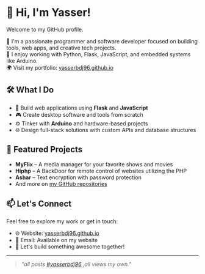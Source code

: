 # 👋 Hi, I'm Yasser! 

Welcome to my GitHub profile.

🚀 I'm a passionate programmer and software developer focused on building tools, web apps, and creative tech projects.  
🔧 I enjoy working with Python, Flask, JavaScript, and embedded systems like Arduino.  
🌍 Visit my portfolio: [yasserbdj96.github.io](https://yasserbdj96.github.io/)

## 🛠️ What I Do
- 🔨 Build web applications using **Flask** and **JavaScript**
- 🎮 Create desktop software and tools from scratch
- ⚙️ Tinker with **Arduino** and hardware-based projects
- 🌐 Design full-stack solutions with custom APIs and database structures

## 📌 Featured Projects
- **MyFlix** – A media manager for your favorite shows and movies  
- **Hiphp** – A BackDoor for remote control of websites utilizing the PHP
- **Ashar** – Text encryption with password protection  
- And more on [my GitHub repositories](https://github.com/yasserbdj96?tab=repositories)

## 📫 Let's Connect
Feel free to explore my work or get in touch:
- 🌐 Website: [yasserbdj96.github.io](https://yasserbdj96.github.io/)
- 📧 Email: Available on my website
- 💬 Let's build something awesome together!

---

> *"all posts <a href="#yasserbdj96">#yasserbdj96</a> ,all views my own."*
